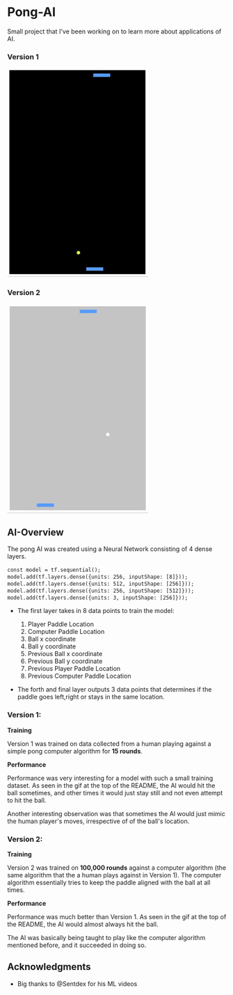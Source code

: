 # Pong-AI

Small project that I've been working on to learn more about applications of AI. 

 ### Version 1 
 
![Gif of Pong v1](v1gif.gif) 

 ### Version 2
 
![Gif of Pong v2](v2gif.gif) 



## AI-Overview

  The pong AI was created using a Neural Network consisting of 4 dense layers.
  ```
  const model = tf.sequential();
  model.add(tf.layers.dense({units: 256, inputShape: [8]})); 
  model.add(tf.layers.dense({units: 512, inputShape: [256]}));
  model.add(tf.layers.dense({units: 256, inputShape: [512]}));
  model.add(tf.layers.dense({units: 3, inputShape: [256]}));
  ```
 - The first layer takes in 8 data points to train the model:
  
     1.  Player Paddle Location 
     2.  Computer Paddle Location 
     3.  Ball x coordinate
     4.  Ball y coordinate
     5.  Previous Ball x coordinate
     6.  Previous Ball y coordinate
     7.  Previous Player Paddle Location
     8.  Previous Computer Paddle Location
   
  - The forth and final layer outputs 3 data points that determines if the paddle goes left,right or stays in the same location.
  
### Version 1: 

  **Training**
  
  Version 1 was trained on data collected from a human playing against a simple pong computer algorithm for **15 rounds**.
  
  **Performance** 
  
  Performance was very interesting for a model with such a small training dataset. As seen in the gif at the top of the README, the AI would hit the ball sometimes, and other times it would just stay still and not even attempt to hit the ball. 
  
  Another interesting observation was that sometimes the AI would just mimic the human player's moves, irrespective of of the ball's location.
  
  
### Version 2: 

  **Training**
  
  Version 2 was trained on **100,000 rounds** against a computer algorithm (the same algorithm that the a human plays against in Version 1). The computer algorithm essentially tries to keep the paddle aligned with the ball at all times.
  
  **Performance** 
  
  Performance was much better than Version 1. As seen in the gif at the top of the README, the AI would almost always hit the ball. 
  
  The AI was basically being taught to play like the computer algorithm mentioned before, and it succeeded in doing so.

## Acknowledgments

* Big thanks to @Sentdex for his ML videos
